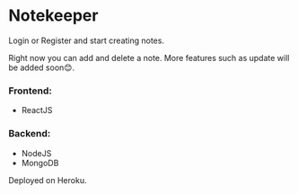 <h1>Notekeeper</h1>
<p>Login or Register and start creating notes. 

Right now you can add and delete a note. More features such  as update will be added soon😊. 
<h3>Frontend:</h3>
<ul>
  <li>ReactJS</li>

</ul>

<h3>Backend:</h3>
<ul>
<li>NodeJS</li>
  <li>MongoDB</li>
</ul>

Deployed on Heroku.
  
